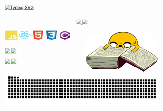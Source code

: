 
[![Typing SVG](https://readme-typing-svg.demolab.com?font=Fira+Code&weight=900&size=25&duration=4000&pause=1000&width=435&lines=Ol%C3%A1!+Sou+o+Gabriel+Mahmoud.;Programador+Full+Stack+Python+e+React)](https://git.io/typing-svg)
<div align="center">
<br>
  <a href="https://github.com/mahagab">
  <img height="180em" src="https://github-readme-stats.vercel.app/api?username=mahagab&show_icons=true&theme=tokyonight&include_all_commits=true&count_private=true"/>
  <img height="180em" src="https://github-readme-stats.vercel.app/api/top-langs/?username=mahagab&layout=compact&langs_count=7&theme=tokyonight"/>
</div>
<div style="display: inline_block"><br>
  <img align="center" alt="Rafa-Js" height="30" width="40" src="https://raw.githubusercontent.com/devicons/devicon/master/icons/javascript/javascript-plain.svg">
  <img align="center" alt="Rafa-React" height="30" width="40" src="https://raw.githubusercontent.com/devicons/devicon/master/icons/react/react-original.svg">
  <img align="center" alt="Rafa-HTML" height="30" width="40" src="https://raw.githubusercontent.com/devicons/devicon/master/icons/html5/html5-original.svg">
  <img align="center" alt="Rafa-CSS" height="30" width="40" src="https://raw.githubusercontent.com/devicons/devicon/master/icons/css3/css3-original.svg">
  <img align="center" alt="Rafa-Csharp" height="30" width="40" src="https://raw.githubusercontent.com/devicons/devicon/master/icons/csharp/csharp-original.svg">
  <img align="right"  alt="Img-gab" height="140" style="border-radius:200px;" src="https://github.com/mahagab/mahagab/blob/main/livro-removebg-preview.png">
</div>
  
  ##
 
<div> 
  <a href="https://abrir.link/45y7d" target="_blank"><img src="https://img.shields.io/badge/WhatsApp-25D366?style=for-the-badge&logo=whatsapp&logoColor=white" target="_blank"></a>
  <a href="https://instagram.com/mahmoud_gabri3l" target="_blank"><img src="https://img.shields.io/badge/-Instagram-%23E4405F?style=for-the-badge&logo=instagram&logoColor=white" target="_blank"></a>

  <a href = "mailto:gabrielcardoso712@gmail.com"><img src="https://img.shields.io/badge/Gmail-D14836?style=for-the-badge&logo=gmail&logoColor=white" target="_blank"></a>
  <a href="https://www.linkedin.com/in/mahagab" target="_blank"><img src="https://img.shields.io/badge/-LinkedIn-%230077B5?style=for-the-badge&logo=linkedin&logoColor=white" target="_blank"></a> 
 
<picture>
  <source media="(prefers-color-scheme: dark)" srcset="https://raw.githubusercontent.com/mahagab/mahagab/output/github-contribution-grid-snake-dark.svg">
  <source media="(prefers-color-scheme: light)" srcset="https://raw.githubusercontent.com/mahagab/mahagab/output/github-contribution-grid-snake.svg">
  <img alt="github contribution grid snake animation" src="https://raw.githubusercontent.com/mahagab/mahagab/output/github-contribution-grid-snake.svg">
</picture>
</div>
